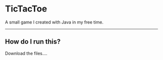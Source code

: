 # TicTacToe
A small game I created with Java in my free time.

---
## How do I run this?
Download the files....